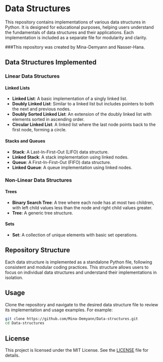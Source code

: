 # Data Structures

This repository contains implementations of various data structures in Python. It is designed for educational purposes, helping users understand the fundamentals of data structures and their applications. Each implementation is included as a separate file for modularity and clarity.

###This repository was created by Mina-Demyann and Nasser-Hana.

## Data Structures Implemented

### Linear Data Structures

#### Linked Lists
- **Linked List**: A basic implementation of a singly linked list.
- **Doubly Linked List**: Similar to a linked list but includes pointers to both the next and previous nodes.
- **Doubly Sorted Linked List**: An extension of the doubly linked list with elements sorted in ascending order.
- **Circular Linked List**: A linked list where the last node points back to the first node, forming a circle.

#### Stacks and Queues
- **Stack**: A Last-In-First-Out (LIFO) data structure.
- **Linked Stack**: A stack implementation using linked nodes.
- **Queue**: A First-In-First-Out (FIFO) data structure.
- **Linked Queue**: A queue implementation using linked nodes.

### Non-Linear Data Structures

#### Trees
- **Binary Search Tree**: A tree where each node has at most two children, with left child values less than the node and right child values greater.
- **Tree**: A generic tree structure.

#### Sets
- **Set**: A collection of unique elements with basic set operations.

## Repository Structure

Each data structure is implemented as a standalone Python file, following consistent and modular coding practices. This structure allows users to focus on individual data structures and understand their implementations in isolation.

## Usage

Clone the repository and navigate to the desired data structure file to review its implementation and usage examples. For example:

```bash
git clone https://github.com/Mina-Demyann/Data-structures.git
cd Data-structures
```

## License

This project is licensed under the MIT License. See the [LICENSE](LICENSE) file for details.
